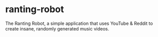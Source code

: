 ranting-robot
=============

The Ranting Robot, a simple application that uses YouTube &amp; Reddit to create insane, randomly generated music videos. 
